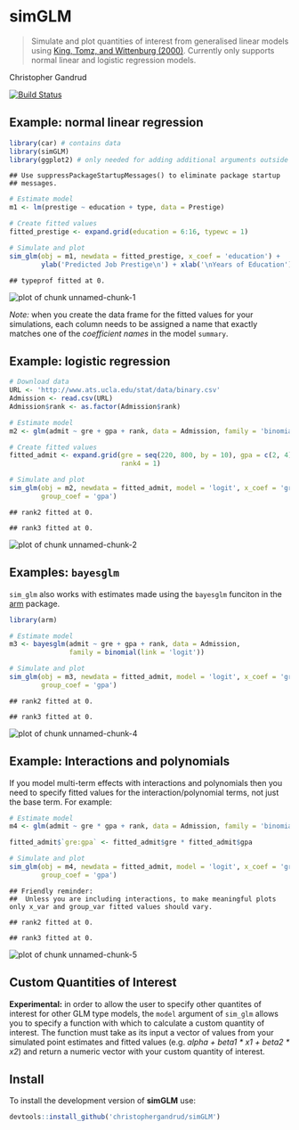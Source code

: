 # simGLM

> Simulate and plot quantities of interest from generalised linear
    models using [King, Tomz, and Wittenburg (2000)](http://www.jstor.org/stable/2669316).
    Currently only supports normal linear and logistic regression models.

Christopher Gandrud

[![Build Status](https://travis-ci.org/christophergandrud/simGLM.svg?branch=master)](https://travis-ci.org/christophergandrud/simGLM)

## Example: normal linear regression


```r
library(car) # contains data
library(simGLM)
library(ggplot2) # only needed for adding additional arguments outside of sim_glm
```

```
## Use suppressPackageStartupMessages() to eliminate package startup
## messages.
```

```r
# Estimate model
m1 <- lm(prestige ~ education + type, data = Prestige)

# Create fitted values
fitted_prestige <- expand.grid(education = 6:16, typewc = 1)

# Simulate and plot
sim_glm(obj = m1, newdata = fitted_prestige, x_coef = 'education') +
        ylab('Predicted Job Prestige\n') + xlab('\nYears of Education')
```

```
## typeprof fitted at 0.
```

![plot of chunk unnamed-chunk-1](figure/unnamed-chunk-1-1.png)

*Note:* when you create the data frame for the fitted values for your simulations, each column needs to be assigned a name that exactly matches one of the *coefficient names* in the model `summary`.  

## Example: logistic regression


```r
# Download data
URL <- 'http://www.ats.ucla.edu/stat/data/binary.csv'
Admission <- read.csv(URL)
Admission$rank <- as.factor(Admission$rank)

# Estimate model
m2 <- glm(admit ~ gre + gpa + rank, data = Admission, family = 'binomial')

# Create fitted values
fitted_admit <- expand.grid(gre = seq(220, 800, by = 10), gpa = c(2, 4), 
                            rank4 = 1)

# Simulate and plot
sim_glm(obj = m2, newdata = fitted_admit, model = 'logit', x_coef = 'gre', 
        group_coef = 'gpa')
```

```
## rank2 fitted at 0.
```

```
## rank3 fitted at 0.
```

![plot of chunk unnamed-chunk-2](figure/unnamed-chunk-2-1.png)

## Examples: `bayesglm`

`sim_glm` also works with estimates made using the `bayesglm` funciton in the [arm](https://cran.r-project.org/web/packages/arm/index.html) package.


```r
library(arm)
```


```r
# Estimate model
m3 <- bayesglm(admit ~ gre + gpa + rank, data = Admission, 
               family = binomial(link = 'logit'))

# Simulate and plot
sim_glm(obj = m3, newdata = fitted_admit, model = 'logit', x_coef = 'gre', 
        group_coef = 'gpa')
```

```
## rank2 fitted at 0.
```

```
## rank3 fitted at 0.
```

![plot of chunk unnamed-chunk-4](figure/unnamed-chunk-4-1.png)

## Example: Interactions and polynomials

If you model multi-term effects with interactions and polynomials then you need to specify fitted values for the interaction/polynomial terms, not just the base term. For example:


```r
# Estimate model
m4 <- glm(admit ~ gre * gpa + rank, data = Admission, family = 'binomial')

fitted_admit$`gre:gpa` <- fitted_admit$gre * fitted_admit$gpa

# Simulate and plot
sim_glm(obj = m4, newdata = fitted_admit, model = 'logit', x_coef = 'gre', 
        group_coef = 'gpa')
```

```
## Friendly reminder:
##  Unless you are including interactions, to make meaningful plots only x_var and group_var fitted values should vary.
```

```
## rank2 fitted at 0.
```

```
## rank3 fitted at 0.
```

![plot of chunk unnamed-chunk-5](figure/unnamed-chunk-5-1.png)

## Custom Quantities of Interest

**Experimental:** in order to allow the user to specify other quantites of interest for other GLM type models, the `model` argument of `sim_glm` allows you to specify a function with which to calculate a custom quantity of interest. The function must take as its input a vector of values from your simulated point estimates and fitted values (e.g. *alpha + beta1 * x1 + beta2 * x2*) and return a numeric vector with your custom quantity of interest.

## Install

To install the development version of **simGLM** use:


```r
devtools::install_github('christophergandrud/simGLM')
```
